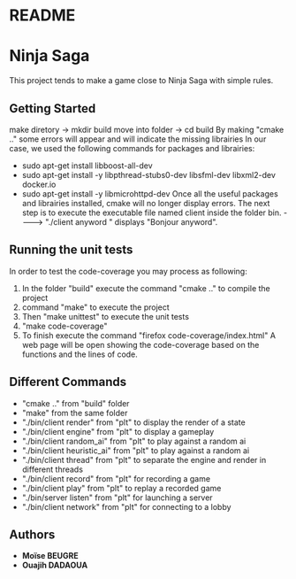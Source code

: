 # README

# Ninja Saga

This project tends to make a game close to Ninja Saga with simple rules.
## Getting Started

make diretory -> mkdir build
move into folder -> cd build
By making "cmake .." some errors will appear and will indicate the missing librairies
In our case, we used the following commands for packages and librairies:
  - sudo apt-get install libboost-all-dev
  - sudo apt-get install -y libpthread-stubs0-dev libsfml-dev libxml2-dev docker.io
  - sudo apt-get install -y libmicrohttpd-dev
Once all the useful packages and librairies installed,  cmake will no longer 
display errors.
The next step is to execute the executable file named client inside the folder bin.
----> "./client anyword " displays "Bonjour anyword".

## Running the unit tests

In order to test the code-coverage you may process as following:
1) In the folder "build" execute the command "cmake .." to compile the project
2) command "make" to execute the project
3) Then "make unittest" to execute the unit tests
4) "make code-coverage"
5) To finish execute the command "firefox code-coverage/index.html"
A web page will be open showing the code-coverage based on the functions and the lines of code.

## Different Commands
* "cmake .." from "build" folder
* "make" from the same folder
* "./bin/client render" from  "plt"  to display the render of a state 
* "./bin/client engine" from "plt"  to display a gameplay 
* "./bin/client random_ai" from "plt"  to play against a random ai
* "./bin/client heuristic_ai" from "plt"  to play against a random ai
* "./bin/client thread" from "plt" to separate the engine and render in different threads
* "./bin/client record" from "plt"  for recording a game
* "./bin/client play" from "plt"  to replay a recorded game
* "./bin/server listen" from "plt" for launching a server
* "./bin/client network" from "plt" for connecting to a lobby

## Authors
* **Moïse BEUGRE** 
* **Ouajih DADAOUA** 

